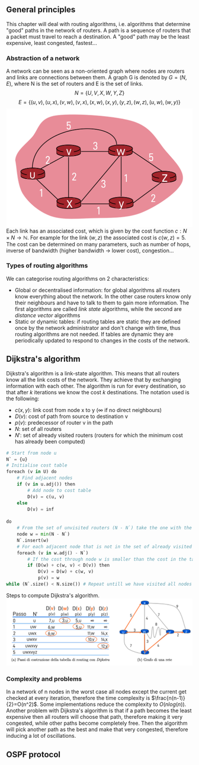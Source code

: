 ## General principles
This chapter will deal with routing algorithms, i.e. algorithms that determine "good" paths in the network of routers.
A path is a sequence of routers that a packet must travel to reach a destination. A "good" path may be the least expensive, least congested, fastest...
### Abstraction of a network
A network can be seen as a non-oriented graph where nodes are routers and links are connections between them. A graph G is denoted by $G=(N, E)$, where N is the set of routers and E is the set of links.
$$N = \{U, V, X, W, Y, Z\}$$
$$E = \{(u, v), (u, x), (v, w), (v, x), (x, w), (x, y), (y, z), (w, z), (u, w), (w, y)\}$$
![300](Images/Pasted%20image%2020231225113815.png)
Each link has an associated cost, which is given by the cost function $c: N \times N \to \mathbb{N}$. For example for the link $(w, z)$ the associated cost is $c(w, z) = 5$.
The cost can be determined on many parameters, such as number of hops, inverse of  bandwidth (higher bandwidth -> lower cost), congestion...
### Types of routing algorithms
We can categorise routing algorithms on 2 characteristics:
- Global or decentralised information: for global algorithms all routers know everything about the network. In the other case routers know only their neighbours and have to talk to them to gain more information. The first algorithms are called *link state* algorithms, while the second are *distance vector* algorithms
- Static or dynamic tables: if routing tables are static they are defined once by the network administrator and don't change with time, thus routing algorithms are not needed. If tables are dynamic they are periodically updated to respond to changes in the costs of the network.
## Dijkstra's algorithm
Dijkstra's algorithm is a link-state algorithm. This means that all routers know all the link costs of the network. They achieve that by exchanging information with each other. The algorithm is run for every destination, so that after *k* iterations we know the cost *k* destinations. The notation used is the following:
- $c(x, y)$: link cost from node x to y ($\infty$ if no direct neighbours)
- $D(v)$: cost of path from source to destination v
- $p(v)$: predecessor of router v in the path
- $N$: set of all routers
- $N'$: set of already visited routers (routers for which the minimum cost has already been computed)
```python
# Start from node u
N` = {u}
# Initialise cost table
foreach (v in U) do
	# Find adjacent nodes
	if (v in u.adj()) then
		# Add node to cost table
		D(v) = c(u, v)
	else
		D(v) = inf

do
	# From the set of unvisited routers (N - N`) take the one with the minimum associated cost
	node w = min(N - N`)
	N`.insert(w)
	# For each adjacent node that is not in the set of already visited routers
	foreach (v in w.adj() - N`)
		# If the cost through node w is smaller than the cost in the table save this new path
		if (D(w) + c(w, v) < D(v)) then
			D(v) = D(w) + c(w, v)
			p(v) = w
while (N`.size() < N.size()) # Repeat untill we have visited all nodes
```
Steps to compute Dijkstra's algorithm.
![](Images/Pasted%20image%2020231226122517.png)
### Complexity and problems
In a network of n nodes in the worst case all nodes except the current get checked at every iteration, therefore the time complexity is $\frac{n(n-1)}{2}=O(n^2)$. Some implementations reduce the complexity to $O(nlog(n))$.
Another problem with Dijkstra's algorithm is that if a path becomes the least expensive then all routers will choose that path, therefore making it very congested, while other paths become completely free. Then the algorithm will pick another path as the best and make that very congested, therefore inducing a lot of oscillations.
## OSPF protocol
